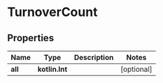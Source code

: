 
# TurnoverCount

## Properties
Name | Type | Description | Notes
------------ | ------------- | ------------- | -------------
**all** | **kotlin.Int** |  |  [optional]



